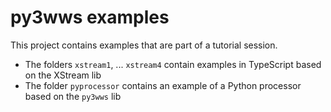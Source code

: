 # py3wws examples

This project contains examples that are part of a tutorial session.

- The folders `xstream1`, ... `xstream4`  contain examples in TypeScript based on the XStream lib
- The folder `pyprocessor` contains an example of a Python processor based on the `py3wws` lib

